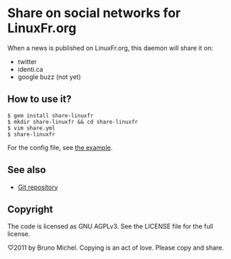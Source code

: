 Share on social networks for LinuxFr.org
========================================

When a news is published on LinuxFr.org, this daemon will share it on:

- twitter
- identi.ca
- google buzz (not yet)


How to use it?
--------------

    $ gem install share-linuxfr
    $ mkdir share-linuxfr && cd share-linuxfr
    $ vim share.yml
    $ share-linuxfr

For the config file, see
[the example](http://github.com/nono/share-LinuxFr.org/config/share.yml.example).


See also
--------

* [Git repository](http://github.com/nono/share-LinuxFr.org)


Copyright
---------

The code is licensed as GNU AGPLv3. See the LICENSE file for the full license.

♡2011 by Bruno Michel. Copying is an act of love. Please copy and share.
